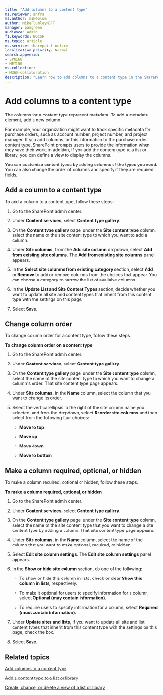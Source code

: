 ```yaml
---
title: "Add columns to a content type"
ms.reviewer: anfra
ms.author: mikeplum
author: MikePlumleyMSFT
manager: pamgreen
audience: Admin
f1.keywords: NOCSH
ms.topic: article
ms.service: sharepoint-online
localization_priority: Normal
search.appverid:
- SPO160
- MET150
ms.collection:  
- M365-collaboration
description: "Learn how to add columns to a content type in the SharePoint admin center."
---
```


# Add columns to a content type

The columns for a content type represent metadata. To add a metadata element, add a new column.

For example, your organization might want to track specific metadata for purchase orders, such as account number, project number, and project manager. If you add columns for this information to the purchase order content type, SharePoint prompts users to provide the information when they save their work. In addition, if you add the content type to a list or library, you can define a view to display the columns.

You can customize content types by adding columns of the types you need. You can also change the order of columns and specify if they are required fields.

## Add a column to a content type

To add a column to a content type, follow these steps:

1. Go to the SharePoint admin center.

2. Under **Content services**, select **Content type gallery**.

3. On the **Content type gallery** page, under the **Site content type** column, select the name of the site content type to which you want to add a column.

4. Under **Site columns**, from the **Add site column** dropdown, select **Add from existing site columns**. The **Add from existing site columns** panel appears.

5. In the **Select site columns from existing category** section, select **Add** or **Remove** to add or remove columns from the choices that appear. You can choose a category to narrow the list of available columns.

6. In the **Update List and Site Content Types** section, decide whether you want to update all site and content types that inherit from this content type with the settings on this page.

7. Select **Save**.

## Change column order

To change column order for a content type, follow these steps.

**To change column order on a content type**

1. Go to the SharePoint admin center.

2. Under **Content services**, select **Content type gallery**.

3. On the **Content type gallery** page, under the **Site content type** column, select the name of the site content type to which you want to change a column's order. That site content type page appears.

4. Under **Site columns**, in the **Name** column, select the column that you want to change its order.

5. Select the vertical ellipsis to the right of the site column name you selected, and from the dropdown, select **Reorder site columns** and then select from the following four choices:

    - **Move to top**

    - **Move up**

    - **Move down**

    - **Move to bottom**

## Make a column required, optional, or hidden

To make a column required, optional or hidden, follow these steps.

**To make a column required, optional, or hidden**

1. Go to the SharePoint admin center.

2. Under **Content services**, select **Content type gallery**.

3. On the **Content type gallery** page, under the **Site content type** column, select the name of the site content type that you want to change a site content type by adding a column. That site content type page appears.

4. Under **Site columns**, in the **Name** column, select the name of the column that you want to make optional, required, or hidden.

5. Select **Edit site column settings**. The **Edit site column settings** panel appears.

6. In the **Show or hide site column** section, do one of the following:

    - To show or hide this column in lists, check or clear **Show this column in lists**, respectively.

    - To make it optional for users to specify information for a column, select **Optional (may contain information)**.

    - To require users to specify information for a column, select **Required (must contain information)**.
    
7. Under **Update sites and lists**, if you want to update all site and list content types that inherit from this content type with the settings on this page, check the box.

8. Select **Save**.

## Related topics

[Add columns to a content type](https://support.microsoft.com/office/1806e29e-8bcd-4058-b0e7-3aac40a3ae9a)

[Add a content type to a list or library](https://support.microsoft.com/office/917366ae-f7a2-47ad-87a5-9689a1884e60)

[Create, change, or delete a view of a list or library](https://support.microsoft.com/office/27ae65b8-bc5b-4949-b29b-4ee87144a9c9)